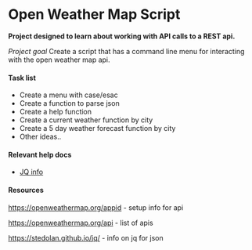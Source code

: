 # Open Weather Map Script


**Project designed to learn about working with API calls to a REST api.**

*Project goal*
Create a script that has a command line menu for interacting with the open weather map api.

#### Task list
- Create a menu with case/esac
- Create a function to parse json
- Create a help function
- Create a current weather function by city
- Create a 5 day weather forecast function by city
- Other ideas..


#### Relevant help docs
- [JQ info](https://github.com/daraghlowe/wpelk/blob/master/docs/jq.md)


#### Resources
https://openweathermap.org/appid - setup info for api

https://openweathermap.org/api - list of apis

https://stedolan.github.io/jq/ - info on jq for json
